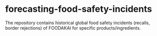 # forecasting-food-safety-incidents
The repository contains historical global food safety incidents (recalls, border rejections) of FOODAKAI for specific products/ingredients. 
